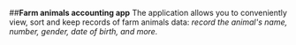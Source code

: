 ##**Farm animals accounting app**
The application allows you to conveniently view, sort and keep records of farm animals data:
*record the animal's name, number, gender, date of birth, and more.*
